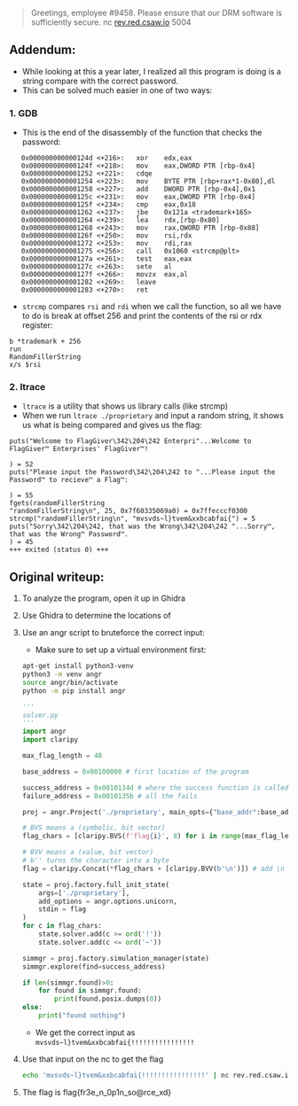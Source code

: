 > Greetings, employee #9458. Please ensure that our DRM software is sufficiently secure.
nc [rev.red.csaw.io](http://rev.red.csaw.io/) 5004
## Addendum:
* While looking at this a year later, I realized all this program is doing is a string compare with the correct password.
* This can be solved much easier in one of two ways:

### 1. GDB
* This is the end of the disassembly of the function that checks the password:
```
   0x000000000000124d <+216>:	xor    edx,eax
   0x000000000000124f <+218>:	mov    eax,DWORD PTR [rbp-0x4]
   0x0000000000001252 <+221>:	cdqe   
   0x0000000000001254 <+223>:	mov    BYTE PTR [rbp+rax*1-0x80],dl
   0x0000000000001258 <+227>:	add    DWORD PTR [rbp-0x4],0x1
   0x000000000000125c <+231>:	mov    eax,DWORD PTR [rbp-0x4]
   0x000000000000125f <+234>:	cmp    eax,0x18
   0x0000000000001262 <+237>:	jbe    0x121a <trademark+165>
   0x0000000000001264 <+239>:	lea    rdx,[rbp-0x80]
   0x0000000000001268 <+243>:	mov    rax,QWORD PTR [rbp-0x88]
   0x000000000000126f <+250>:	mov    rsi,rdx
   0x0000000000001272 <+253>:	mov    rdi,rax
   0x0000000000001275 <+256>:	call   0x1060 <strcmp@plt>
   0x000000000000127a <+261>:	test   eax,eax
   0x000000000000127c <+263>:	sete   al
   0x000000000000127f <+266>:	movzx  eax,al
   0x0000000000001282 <+269>:	leave  
   0x0000000000001283 <+270>:	ret   
```
* `strcmp` compares `rsi` and `rdi` when we call the function, so all we have to do is break at offset 256 and print the contents of the rsi or rdx register:
```
b *trademark + 256
run
RandomFillerString
x/s $rsi
```

### 2. ltrace
* `ltrace` is a utility that shows us library calls (like strcmp)
* When we run `ltrace ./proprietary` and input a random string, it shows us what is being compared and gives us the flag:
```
puts("Welcome to FlagGiver\342\204\242 Enterpri"...Welcome to FlagGiver™ Enterprises' FlagGiver™!

) = 52
puts("Please input the Password\342\204\242 to "...Please input the Password™ to recieve™ a Flag™:

) = 55
fgets(randomFillerString
"randomFillerString\n", 25, 0x7f60335069a0) = 0x7ffecccf0300
strcmp("randomFillerString\n", "mvsvds~l}tvem&xxbcabfai{") = 5
puts("Sorry\342\204\242, that was the Wrong\342\204\242 "...Sorry™, that was the Wrong™ Password™.
) = 45
+++ exited (status 0) +++
```

## Original writeup:
1. To analyze the program, open it up in Ghidra
2. Use Ghidra to determine the locations of 
3. Use an angr script to bruteforce the correct input:
    - Make sure to set up a virtual environment first:

    ```bash
    apt-get install python3-venv
    python3 -m venv angr
    source angr/bin/activate
    python -m pip install angr
    ```

    ```python
    '''
    solver.py
    '''
    import angr
    import claripy

    max_flag_length = 40

    base_address = 0x00100000 # first location of the program

    success_address = 0x0010134d # where the success function is called
    failure_address = 0x0010135b # all the fails

    proj = angr.Project('./proprietary', main_opts={"base_addr":base_address})

    # BVS means a (symbolic, bit vector)
    flag_chars = [claripy.BVS(f'flag{i}', 8) for i in range(max_flag_length)]

    # BVV means a (value, bit vector)
    # b'' turns the character into a byte 
    flag = claripy.Concat(*flag_chars + [claripy.BVV(b'\n')]) # add \n in order to allow input to be accepted

    state = proj.factory.full_init_state(
    	args=['./proprietary'],
    	add_options = angr.options.unicorn,
    	stdin = flag
    )
    for c in flag_chars:
    	state.solver.add(c >= ord('!'))
    	state.solver.add(c <= ord('~'))

    simmgr = proj.factory.simulation_manager(state)
    simmgr.explore(find=success_address)

    if len(simmgr.found)>0:
    	for found in simmgr.found:
    		print(found.posix.dumps(0))
    else:
    	print("found nothing")
    ```

    - We get the correct input as `mvsvds~l}tvem&xxbcabfai{!!!!!!!!!!!!!!!!`
4. Use that input on the nc to get the flag

    ```bash
    echo 'mvsvds~l}tvem&xxbcabfai{!!!!!!!!!!!!!!!!' | nc rev.red.csaw.io 5004 
    ```

5. The flag is flag{fr3e_n_0p1n_so@rce_xd}
